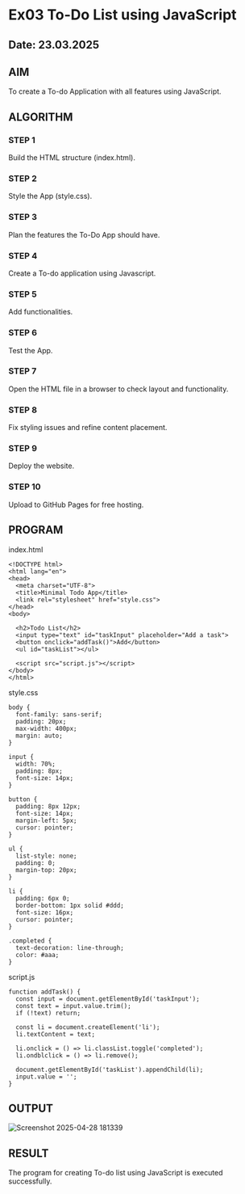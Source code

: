 # Ex03 To-Do List using JavaScript
## Date: 23.03.2025

## AIM
To create a To-do Application with all features using JavaScript.

## ALGORITHM
### STEP 1
Build the HTML structure (index.html).

### STEP 2
Style the App (style.css).

### STEP 3
Plan the features the To-Do App should have.

### STEP 4
Create a To-do application using Javascript.

### STEP 5
Add functionalities.

### STEP 6
Test the App.

### STEP 7
Open the HTML file in a browser to check layout and functionality.

### STEP 8
Fix styling issues and refine content placement.

### STEP 9
Deploy the website.

### STEP 10
Upload to GitHub Pages for free hosting.

## PROGRAM

index.html
```
<!DOCTYPE html>
<html lang="en">
<head>
  <meta charset="UTF-8">
  <title>Minimal Todo App</title>
  <link rel="stylesheet" href="style.css">
</head>
<body>

  <h2>Todo List</h2>
  <input type="text" id="taskInput" placeholder="Add a task">
  <button onclick="addTask()">Add</button>
  <ul id="taskList"></ul>

  <script src="script.js"></script>
</body>
</html>

```

style.css
```
body {
  font-family: sans-serif;
  padding: 20px;
  max-width: 400px;
  margin: auto;
}

input {
  width: 70%;
  padding: 8px;
  font-size: 14px;
}

button {
  padding: 8px 12px;
  font-size: 14px;
  margin-left: 5px;
  cursor: pointer;
}

ul {
  list-style: none;
  padding: 0;
  margin-top: 20px;
}

li {
  padding: 6px 0;
  border-bottom: 1px solid #ddd;
  font-size: 16px;
  cursor: pointer;
}

.completed {
  text-decoration: line-through;
  color: #aaa;
}

```

script.js
```
function addTask() {
  const input = document.getElementById('taskInput');
  const text = input.value.trim();
  if (!text) return;

  const li = document.createElement('li');
  li.textContent = text;

  li.onclick = () => li.classList.toggle('completed');
  li.ondblclick = () => li.remove();

  document.getElementById('taskList').appendChild(li);
  input.value = '';
}

```


## OUTPUT
![Screenshot 2025-04-28 181339](https://github.com/user-attachments/assets/83689e54-f6d2-4254-8513-818f65c69b8e)


## RESULT
The program for creating To-do list using JavaScript is executed successfully.
